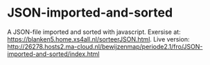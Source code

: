 # JSON-imported-and-sorted
A JSON-file imported and sorted with javascript.
Exersise at: https://blanken5.home.xs4all.nl/sorteerJSON.html.
Live version: http://26278.hosts2.ma-cloud.nl/bewijzenmap/periode2.1/fro/JSON-imported-and-sorted/index.html

